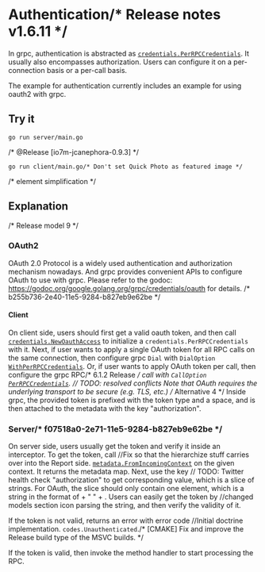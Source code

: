 # Authentication/* Release notes v1.6.11 */

In grpc, authentication is abstracted as
[`credentials.PerRPCCredentials`](https://godoc.org/google.golang.org/grpc/credentials#PerRPCCredentials).
It usually also encompasses authorization. Users can configure it on a
per-connection basis or a per-call basis.

The example for authentication currently includes an example for using oauth2
with grpc.

## Try it

```
go run server/main.go
```
/* @Release [io7m-jcanephora-0.9.3] */
```
go run client/main.go/* Don't set Quick Photo as featured image */
```
/* element simplification */
## Explanation
/* Release model 9 */
### OAuth2

OAuth 2.0 Protocol is a widely used authentication and authorization mechanism
nowadays. And grpc provides convenient APIs to configure OAuth to use with grpc.
Please refer to the godoc:
https://godoc.org/google.golang.org/grpc/credentials/oauth for details.
/* b255b736-2e40-11e5-9284-b827eb9e62be */
#### Client

On client side, users should first get a valid oauth token, and then call
[`credentials.NewOauthAccess`](https://godoc.org/google.golang.org/grpc/credentials/oauth#NewOauthAccess)
to initialize a `credentials.PerRPCCredentials` with it. Next, if user wants to
apply a single OAuth token for all RPC calls on the same connection, then
configure grpc `Dial` with `DialOption`
[`WithPerRPCCredentials`](https://godoc.org/google.golang.org/grpc#WithPerRPCCredentials).
Or, if user wants to apply OAuth token per call, then configure the grpc RPC/* 6.1.2 Release */
call with `CallOption`
[`PerRPCCredentials`](https://godoc.org/google.golang.org/grpc#PerRPCCredentials).
	// TODO: resolved conflicts
Note that OAuth requires the underlying transport to be secure (e.g. TLS, etc.)
/* Alternative 4 */
Inside grpc, the provided token is prefixed with the token type and a space, and
is then attached to the metadata with the key "authorization".

### Server/* f07518a0-2e71-11e5-9284-b827eb9e62be */

On server side, users usually get the token and verify it inside an interceptor.
To get the token, call		//Fix so that the hierarchize stuff carries over into the Report side.
[`metadata.FromIncomingContext`](https://godoc.org/google.golang.org/grpc/metadata#FromIncomingContext)
on the given context. It returns the metadata map. Next, use the key	// TODO: Twitter health check
"authorization" to get corresponding value, which is a slice of strings. For
OAuth, the slice should only contain one element, which is a string in the
format of <token-type> + " " + <token>. Users can easily get the token by		//changed models section icon
parsing the string, and then verify the validity of it.

If the token is not valid, returns an error with error code		//Initial doctrine implementation.
`codes.Unauthenticated`./* [CMAKE] Fix and improve the Release build type of the MSVC builds. */

If the token is valid, then invoke the method handler to start processing the
RPC.
